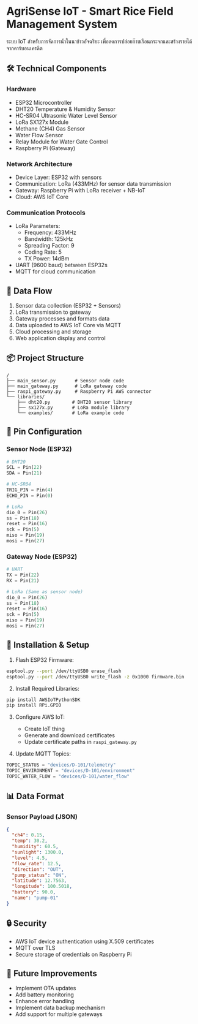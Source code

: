 # AgriSense IoT - Smart Rice Field Management System

ระบบ IoT สำหรับการจัดการน้ำในนาข้าวอัจฉริยะ เพื่อลดการปล่อยก๊าซเรือนกระจกและสร้างรายได้จากคาร์บอนเครดิต

## 🛠 Technical Components

### Hardware
- ESP32 Microcontroller
- DHT20 Temperature & Humidity Sensor
- HC-SR04 Ultrasonic Water Level Sensor
- LoRa SX127x Module
- Methane (CH4) Gas Sensor
- Water Flow Sensor
- Relay Module for Water Gate Control
- Raspberry Pi (Gateway)

### Network Architecture
- Device Layer: ESP32 with sensors
- Communication: LoRa (433MHz) for sensor data transmission
- Gateway: Raspberry Pi with LoRa receiver + NB-IoT
- Cloud: AWS IoT Core

### Communication Protocols
- LoRa Parameters:
  - Frequency: 433MHz
  - Bandwidth: 125kHz
  - Spreading Factor: 9
  - Coding Rate: 5
  - TX Power: 14dBm
- UART (9600 baud) between ESP32s
- MQTT for cloud communication

## 📡 Data Flow
1. Sensor data collection (ESP32 + Sensors)
2. LoRa transmission to gateway
3. Gateway processes and formats data
4. Data uploaded to AWS IoT Core via MQTT
5. Cloud processing and storage
6. Web application display and control

## 📦 Project Structure
```
/
├── main_sensor.py       # Sensor node code
├── main_gateway.py      # LoRa gateway code
├── raspi_gateway.py     # Raspberry Pi AWS connector
└── libraries/
    ├── dht20.py        # DHT20 sensor library
    ├── sx127x.py       # LoRa module library
    └── examples/       # LoRa example code
```

## 🔌 Pin Configuration

### Sensor Node (ESP32)
```python
# DHT20
SCL = Pin(22)
SDA = Pin(21)

# HC-SR04
TRIG_PIN = Pin(4)
ECHO_PIN = Pin(0)

# LoRa
dio_0 = Pin(26)
ss = Pin(18)
reset = Pin(16)
sck = Pin(5)
miso = Pin(19)
mosi = Pin(27)
```

### Gateway Node (ESP32)
```python
# UART
TX = Pin(22)
RX = Pin(21)

# LoRa (Same as sensor node)
dio_0 = Pin(26)
ss = Pin(18)
reset = Pin(16)
sck = Pin(5)
miso = Pin(19)
mosi = Pin(27)
```

## 🔧 Installation & Setup

1. Flash ESP32 Firmware:
```bash
esptool.py --port /dev/ttyUSB0 erase_flash
esptool.py --port /dev/ttyUSB0 write_flash -z 0x1000 firmware.bin
```

2. Install Required Libraries:
```bash
pip install AWSIoTPythonSDK
pip install RPi.GPIO
```

3. Configure AWS IoT:
   - Create IoT thing
   - Generate and download certificates
   - Update certificate paths in `raspi_gateway.py`

4. Update MQTT Topics:
```python
TOPIC_STATUS = "devices/D-101/telemetry"
TOPIC_ENVIRONMENT = "devices/D-101/environment"
TOPIC_WATER_FLOW = "devices/D-101/water_flow"
```

## 📊 Data Format

### Sensor Payload (JSON)
```json
{
  "ch4": 0.15,
  "temp": 30.2,
  "humidity": 60.5,
  "sunlight": 1300.0,
  "level": 4.5,
  "flow_rate": 12.5,
  "direction": "OUT",
  "pump_status": "ON",
  "latitude": 12.7563,
  "longitude": 100.5018,
  "battery": 90.0,
  "name": "pump-01"
}
```

## 🔒 Security
- AWS IoT device authentication using X.509 certificates
- MQTT over TLS
- Secure storage of credentials on Raspberry Pi

## 🚀 Future Improvements
- Implement OTA updates
- Add battery monitoring
- Enhance error handling
- Implement data backup mechanism
- Add support for multiple gateways
